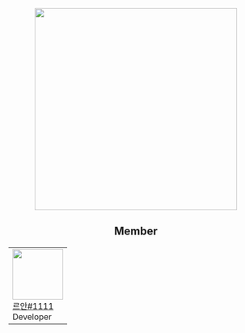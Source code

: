 <p align="center">
    <img src="https://i.postimg.cc/prkSLCBK/cws.png" width="400"/>
</p>
<h2 align="center">
    Member
</h2>
<h5 align="center">
    <table align="center">
        <tr>
            <td valign="center"><img width="100" src="https://i.postimg.cc/sDzJx5BN/luan.png"><br/><a href="https://discordapp.com/users/1065883730692030464" target="_blank">르안#1111</a><br/>Developer</td>
        </tr>
    </table>
</h5>

